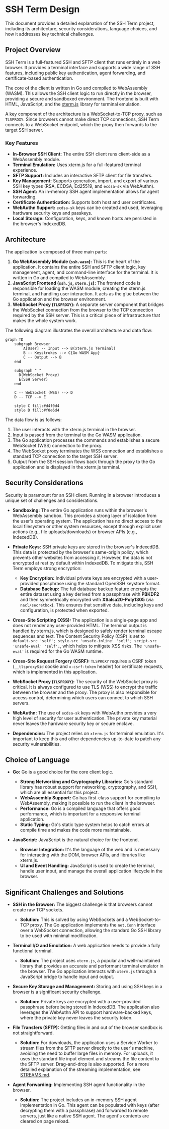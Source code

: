 # SSH Term Design

This document provides a detailed explanation of the SSH Term project, including its architecture, security considerations, language choices, and how it addresses key technical challenges.

## Project Overview

SSH Term is a full-featured SSH and SFTP client that runs entirely in a web browser. It provides a terminal interface and supports a wide range of SSH features, including public key authentication, agent forwarding, and certificate-based authentication.

The core of the client is written in Go and compiled to WebAssembly (WASM). This allows the SSH client logic to run directly in the browser, providing a secure and sandboxed environment. The frontend is built with HTML, JavaScript, and the [xterm.js](https://xtermjs.org/) library for terminal emulation.

A key component of the architecture is a WebSocket-to-TCP proxy, such as `TLSPROXY`. Since browsers cannot make direct TCP connections, SSH Term connects to a WebSocket endpoint, which the proxy then forwards to the target SSH server.

### Key Features

*   **In-Browser SSH Client:** The entire SSH client runs client-side as a WebAssembly module.
*   **Terminal Emulation:** Uses xterm.js for a full-featured terminal experience.
*   **SFTP Support:** Includes an interactive SFTP client for file transfers.
*   **Key Management:** Supports generation, import, and export of various SSH key types (RSA, ECDSA, Ed25519, and `ecdsa-sk` via WebAuthn).
*   **SSH Agent:** An in-memory SSH agent implementation allows for agent forwarding.
*   **Certificate Authentication:** Supports both host and user certificates.
*   **WebAuthn Support:** `ecdsa-sk` keys can be created and used, leveraging hardware security keys and passkeys.
*   **Local Storage:** Configuration, keys, and known hosts are persisted in the browser's IndexedDB.

## Architecture

The application is composed of three main parts:

1.  **Go WebAssembly Module (`ssh.wasm`):** This is the heart of the application. It contains the entire SSH and SFTP client logic, key management, agent, and command-line interface for the terminal. It is written in Go and compiled to WebAssembly.
2.  **JavaScript Frontend (`ssh.js`, `xterm.js`):** The frontend code is responsible for loading the WASM module, creating the xterm.js terminal, and handling user interaction. It acts as the glue between the Go application and the browser environment.
3.  **WebSocket Proxy (`TLSPROXY`):** A separate server component that bridges the WebSocket connection from the browser to the TCP connection required by the SSH server. This is a critical piece of infrastructure that makes the whole system work.

The following diagram illustrates the overall architecture and data flow:

```mermaid
graph TD
    subgraph Browser
        A[User] -- Input --> B(xterm.js Terminal)
        B -- Keystrokes --> C{Go WASM App}
        C -- Output --> B
    end

    subgraph " "
      D(WebSocket Proxy)
      E(SSH Server)
    end

    C -- WebSocket (WSS) --> D
    D -- TCP --> E

    style C fill:#d4f0d4
    style D fill:#f0e6d4
```

The data flow is as follows:
1.  The user interacts with the xterm.js terminal in the browser.
2.  Input is passed from the terminal to the Go WASM application.
3.  The Go application processes the commands and establishes a secure WebSocket (WSS) connection to the proxy.
4.  The WebSocket proxy terminates the WSS connection and establishes a standard TCP connection to the target SSH server.
5.  Output from the SSH session flows back through the proxy to the Go application and is displayed in the xterm.js terminal.

## Security Considerations

Security is paramount for an SSH client. Running in a browser introduces a unique set of challenges and considerations.

*   **Sandboxing:** The entire Go application runs within the browser's WebAssembly sandbox. This provides a strong layer of isolation from the user's operating system. The application has no direct access to the local filesystem or other system resources, except through explicit user actions (e.g., file uploads/downloads) or browser APIs (e.g., IndexedDB).

*   **Private Keys:** SSH private keys are stored in the browser's IndexedDB. This data is protected by the browser's same-origin policy, which prevents other websites from accessing it. However, the data is not encrypted at rest by default within IndexedDB. To mitigate this, SSH Term employs strong encryption:
    *   **Key Encryption:** Individual private keys are encrypted with a user-provided passphrase using the standard OpenSSH keystore format.
    *   **Database Backup:** The full database backup feature encrypts the entire dataset using a key derived from a passphrase with **PBKDF2** and then symmetrically encrypted with **XSalsa20-Poly1305** (via `nacl/secretbox`). This ensures that sensitive data, including keys and configuration, is protected when exported.

*   **Cross-Site Scripting (XSS):** The application is a single-page app and does not render any user-provided HTML. The terminal output is handled by xterm.js, which is designed to safely render terminal escape sequences and text. The Content Security Policy (CSP) is set to `default-src 'self'; style-src 'unsafe-inline' 'self'; script-src 'unsafe-eval' 'self';`, which helps to mitigate XSS risks. The `'unsafe-eval'` is required for the Go WASM runtime.

*   **Cross-Site Request Forgery (CSRF):** `TLSPROXY` requires a CSRF token (`__tlsproxySid` cookie and `x-csrf-token` header) for certificate requests, which is implemented in this application.

*   **WebSocket Proxy (`TLSPROXY`):** The security of the WebSocket proxy is critical. It is always configured to use TLS (WSS) to encrypt the traffic between the browser and the proxy. The proxy is also responsible for access control, determining which users can connect to which SSH servers.

*   **WebAuthn:** The use of `ecdsa-sk` keys with WebAuthn provides a very high level of security for user authentication. The private key material never leaves the hardware security key or secure enclave.

*   **Dependencies:** The project relies on `xterm.js` for terminal emulation. It's important to keep this and other dependencies up-to-date to patch any security vulnerabilities.

## Choice of Language

*   **Go:** Go is a good choice for the core client logic.
    *   **Strong Networking and Cryptography Libraries:** Go's standard library has robust support for networking, cryptography, and SSH, which are all essential for this project.
    *   **WebAssembly Support:** Go has first-class support for compiling to WebAssembly, making it possible to run the client in the browser.
    *   **Performance:** Go is a compiled language that offers good performance, which is important for a responsive terminal application.
    *   **Static Typing:** Go's static type system helps to catch errors at compile time and makes the code more maintainable.

*   **JavaScript:** JavaScript is the natural choice for the frontend.
    *   **Browser Integration:** It's the language of the web and is necessary for interacting with the DOM, browser APIs, and libraries like xterm.js.
    *   **UI and Event Handling:** JavaScript is used to create the terminal, handle user input, and manage the overall application lifecycle in the browser.

## Significant Challenges and Solutions

*   **SSH in the Browser:** The biggest challenge is that browsers cannot create raw TCP sockets.
    *   **Solution:** This is solved by using WebSockets and a WebSocket-to-TCP proxy. The Go application implements the `net.Conn` interface over a WebSocket connection, allowing the standard Go SSH library to be used with minimal modification.

*   **Terminal I/O and Emulation:** A web application needs to provide a fully functional terminal.
    *   **Solution:** The project uses `xterm.js`, a popular and well-maintained library that provides an accurate and performant terminal emulator in the browser. The Go application interacts with `xterm.js` through a JavaScript bridge to handle input and output.

*   **Secure Key Storage and Management:** Storing and using SSH keys in a browser is a significant security challenge.
    *   **Solution:** Private keys are encrypted with a user-provided passphrase before being stored in IndexedDB. The application also leverages the WebAuthn API to support hardware-backed keys, where the private key never leaves the security token.

*   **File Transfers (SFTP):** Getting files in and out of the browser sandbox is not straightforward.
    *   **Solution:** For downloads, the application uses a Service Worker to stream files from the SFTP server directly to the user's machine, avoiding the need to buffer large files in memory. For uploads, it uses the standard file input element and streams the file content to the SFTP server. Drag-and-drop is also supported. For a more detailed explanation of the streaming implementation, see [STREAMS.md](STREAMS.md).

*   **Agent Forwarding:** Implementing SSH agent functionality in the browser.
    *   **Solution:** The project includes an in-memory SSH agent implementation in Go. This agent can be populated with keys (after decrypting them with a passphrase) and forwarded to remote servers, just like a native SSH agent. The agent's contents are cleared on page reload.

